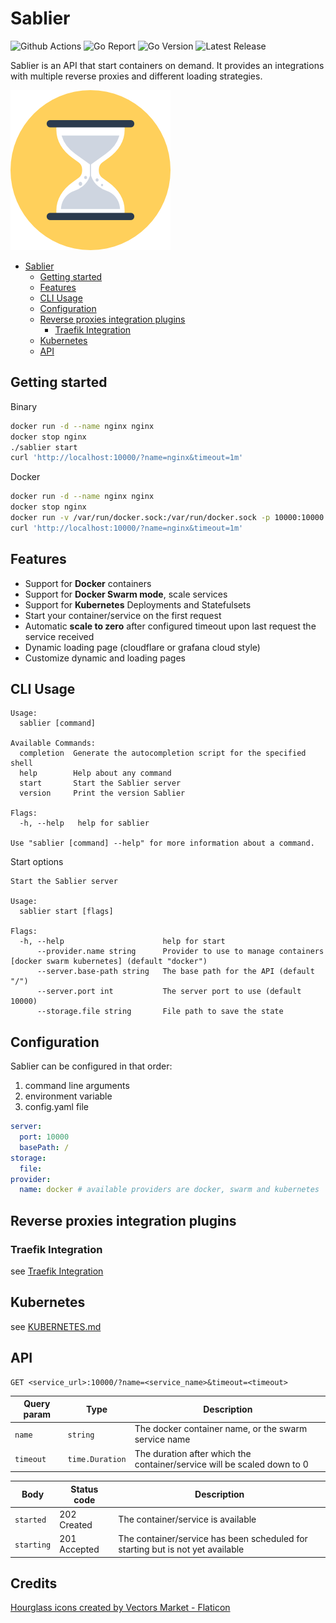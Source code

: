 # Sablier

![Github Actions](https://img.shields.io/github/workflow/status/acouvreur/sablier/Build?style=flat-square) ![Go Report](https://goreportcard.com/badge/github.com/acouvreur/sablier?style=flat-square) ![Go Version](https://img.shields.io/github/go-mod/go-version/acouvreur/sablier?style=flat-square) ![Latest Release](https://img.shields.io/github/release/acouvreur/sablier/all.svg?style=flat-square)

Sablier is an API that start containers on demand.
It provides an integrations with multiple reverse proxies and different loading strategies.

![Hourglass](./docs/img/hourglass.png)

- [Sablier](#sablier)
  - [Getting started](#getting-started)
  - [Features](#features)
  - [CLI Usage](#cli-usage)
  - [Configuration](#configuration)
  - [Reverse proxies integration plugins](#reverse-proxies-integration-plugins)
    - [Traefik Integration](#traefik-integration)
  - [Kubernetes](#kubernetes)
  - [API](#api)

## Getting started

Binary

```bash
docker run -d --name nginx nginx
docker stop nginx
./sablier start
curl 'http://localhost:10000/?name=nginx&timeout=1m'
```

Docker

```bash
docker run -d --name nginx nginx
docker stop nginx
docker run -v /var/run/docker.sock:/var/run/docker.sock -p 10000:10000 ghcr.io/acouvreur/sablier:latest --swarmode=false
curl 'http://localhost:10000/?name=nginx&timeout=1m'
```

## Features

- Support for **Docker** containers
- Support for **Docker Swarm mode**, scale services
- Support for **Kubernetes** Deployments and Statefulsets
- Start your container/service on the first request
- Automatic **scale to zero** after configured timeout upon last request the service received
- Dynamic loading page (cloudflare or grafana cloud style)
- Customize dynamic and loading pages

## CLI Usage

```
Usage:
  sablier [command]

Available Commands:
  completion  Generate the autocompletion script for the specified shell
  help        Help about any command
  start       Start the Sablier server
  version     Print the version Sablier

Flags:
  -h, --help   help for sablier

Use "sablier [command] --help" for more information about a command.
```

Start options

```
Start the Sablier server

Usage:
  sablier start [flags]

Flags:
  -h, --help                      help for start
      --provider.name string      Provider to use to manage containers [docker swarm kubernetes] (default "docker")
      --server.base-path string   The base path for the API (default "/")
      --server.port int           The server port to use (default 10000)
      --storage.file string       File path to save the state
```

## Configuration

Sablier can be configured in that order:

1. command line arguments
2. environment variable
3. config.yaml file

```yaml
server:
  port: 10000
  basePath: /
storage:
  file: 
provider:
  name: docker # available providers are docker, swarm and kubernetes
```

## Reverse proxies integration plugins

### Traefik Integration

see [Traefik Integration](./plugins/traefik/README.md)


## Kubernetes

see [KUBERNETES.md](https://github.com/acouvreur/sablier/blob/main/KUBERNETES.md)

## API

```
GET <service_url>:10000/?name=<service_name>&timeout=<timeout>
```

| Query param | Type            | Description                                                             |
| ----------- | --------------- | ----------------------------------------------------------------------- |
| `name`      | `string`        | The docker container name, or the swarm service name                    |
| `timeout`   | `time.Duration` | The duration after which the container/service will be scaled down to 0 |

| Body       | Status code  | Description                                                                    |
| ---------- | ------------ | ------------------------------------------------------------------------------ |
| `started`  | 202 Created  | The container/service is available                                             |
| `starting` | 201 Accepted | The container/service has been scheduled for starting but is not yet available |

## Credits

[Hourglass icons created by Vectors Market - Flaticon](https://www.flaticon.com/free-icons/hourglass)